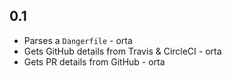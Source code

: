 ## 0.1

* Parses a `Dangerfile` - orta
* Gets GitHub details from Travis & CircleCI - orta
* Gets PR details from GitHub - orta
